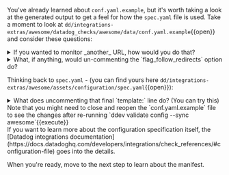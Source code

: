 You've already learned about `conf.yaml.example`, but it's worth taking a look at the generated output to get a feel for how the `spec.yaml` file is used. Take a moment to look at `dd/integrations-extras/awesome/datadog_checks/awesome/data/conf.yaml.example`{{open}} and consider these questions:
<details>
  <summary>If you wanted to monitor _another_ URL, how would you do that?</summary>
  
  - You would need to add additional url options to the `spec.yaml` file.
  
</details>
<details>
  <summary>What, if anything, would un-commenting the `flag_follow_redirects` option do?</summary>
  
  - The comments show the default options for these settings. So uncommenting it wouldn't change anything. However, uncommenting it and then changing the boolean would change the behavior.

</details>

Thinking back to `spec.yaml`  - (you can find yours here `dd/integrations-extras/awesome/assets/configuration/spec.yaml`{{open}}):
<details>
  <summary>What does uncommenting that final `template:` line do? (You can try this) Note that you might need to close and reopen the `conf.yaml.example` file to see the changes after re-running `ddev validate config --sync awesome`{{execute}}</summary>
  
  - The `http` template provides additional options to make the connection such as authentication with username and passwords. This could be useful if an account was required for the desired domain.

</details>
If you want to learn more about the configuration specification itself, the [Datadog integrations documentation](https://docs.datadoghq.com/developers/integrations/check_references/#configuration-file) goes into the details. 

When you're ready, move to the next step to learn about the manifest.
